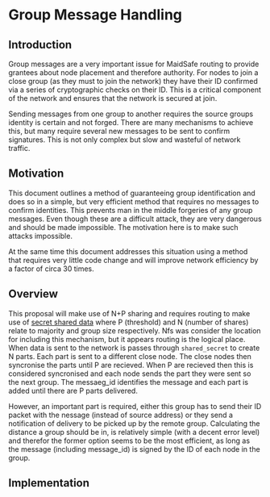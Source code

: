 Group Message Handling
=====================

## Introduction

Group messages are a very important issue for MaidSafe routing to provide grantees about node placement and therefore authority. For nodes to join a close group (as they must to join the network) they have their ID confirmed via a series of cryptographic checks on their ID. This is a critical component of the network and ensures that the network is secured at join. 

Sending messages from one group to another requires the source groups identity is certain and not forged. There are many mechanisms to achieve this, but many require several new messages to be sent to confirm signatures. This is not only complex but slow and wasteful of network traffic.

## Motivation

This document outlines a method of guaranteeing group identification and does so in a simple, but very efficient method that requires no messages to confirm identities. This prevents man in the middle forgeries of any group messages. Even though these are a difficult attack, they are very dangerous and should be made impossible. The motivation here is to make such attacks impossible. 

At the same time this document addresses this situation using a method that requires very little code change and will improve network efficiency by a factor of circa 30 times. 

## Overview

This proposal will make use of N+P sharing and requires routing to make use of [secret shared data](https://github.com/maidsafe/MaidSafe-Common/blob/next/include/maidsafe/common/crypto.h#L231) where P (threshold) and N (number of shares) relate to majority and group size respectively. Nfs was consider the location for including this mechanism, but it appears routing is the logical place. When data is sent to the network is passes through ```shared_secret``` to create N parts. Each part is sent to a different close node. The close nodes then syncronise the parts until P are recieved. When P are recieved then this is considered syncronised and each node sends the part they were sent so the next group. The messaeg_id identifies the message and each part is added until there are P parts delivered.

However, an important part is required, either this group has to send their ID packet with the nessage (instead of source address) or they send a notification of delivery to be picked up by the remote group. Calculating the distance a group should be in, is relatively simple (with a decent error level) and therefor the former option seems to be the most efficient, as long as the message (including message_id) is signed by the ID of each node in the group.  

## Implementation


